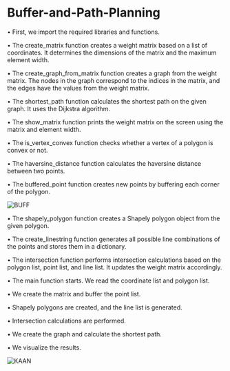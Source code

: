 # Buffer-and-Path-Planning
• First, we import the required libraries and functions.

• The create_matrix function creates a weight matrix based on a list of coordinates. It determines the dimensions of the matrix and the maximum element width.

• The create_graph_from_matrix function creates a graph from the weight matrix. The nodes in the graph correspond to the indices in the matrix, and the edges have the values from the         weight matrix.

• The shortest_path function calculates the shortest path on the given graph. It uses the Dijkstra algorithm.

• The show_matrix function prints the weight matrix on the screen using the matrix and element width.

• The is_vertex_convex function checks whether a vertex of a polygon is convex or not.

• The haversine_distance function calculates the haversine distance between two points.

• The buffered_point function creates new points by buffering each corner of the polygon.

![BUFF](https://github.com/gurbuzkaanakkaya/Buffer_and_Route/assets/103320421/732d2ecf-8cb9-4f60-ad56-1f24afb34f84)

• The shapely_polygon function creates a Shapely polygon object from the given polygon.

• The create_linestring function generates all possible line combinations of the points and stores them in a dictionary.

• The intersection function performs intersection calculations based on the polygon list, point list, and line list. It updates the weight matrix accordingly.

• The main function starts. We read the coordinate list and polygon list.

• We create the matrix and buffer the point list.

• Shapely polygons are created, and the line list is generated.

• Intersection calculations are performed.

• We create the graph and calculate the shortest path.

• We visualize the results.

![KAAN](https://github.com/gurbuzkaanakkaya/Buffer_and_Route/assets/103320421/4b0d7dac-7977-40b2-a35b-bfba5d2ca2b8)
